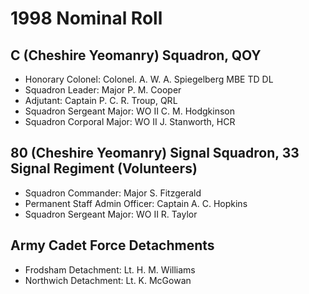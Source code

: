 # 1998 Nominal Roll

## C (Cheshire Yeomanry) Squadron, QOY

* Honorary Colonel: Colonel. A. W. A. Spiegelberg MBE TD DL
* Squadron Leader: Major P. M. Cooper
* Adjutant: Captain P. C. R. Troup, QRL
* Squadron Sergeant Major: WO II C. M. Hodgkinson
* Squadron Corporal Major: WO II J. Stanworth, HCR

## 80 (Cheshire Yeomanry) Signal Squadron, 33 Signal Regiment (Volunteers)

* Squadron Commander: Major S. Fitzgerald
* Permanent Staff Admin Officer: Captain A. C. Hopkins
* Squadron Sergeant Major: WO II R. Taylor

## Army Cadet Force Detachments

* Frodsham Detachment: Lt. H. M. Williams
* Northwich Detachment: Lt. K. McGowan
